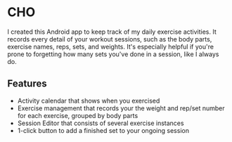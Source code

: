 # CHO
I created this Android app to keep track of my daily exercise activities. It records every detail of your workout sessions, such as the body parts, exercise names, reps, sets, and weights. It's especially helpful if you're prone to forgetting how many sets you've done in a session, like I always do.

## Features
- Activity calendar that shows when you exercised
- Exercise management that records your the weight and rep/set number for each exercise, grouped by body parts
- Session Editor that consists of several exercise instances
- 1-click button to add a finished set to your ongoing session
